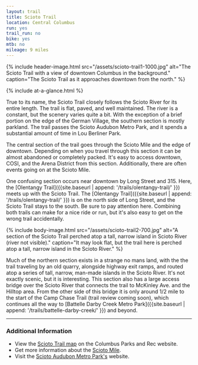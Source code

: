 ```yaml
---
layout: trail
title: Scioto Trail
location: Central Columbus
run: yes
trail_run: no
bike: yes
mtb: no
mileage: 9 miles
---
```


{% include header-image.html src="/assets/scioto-trail1-1000.jpg" alt="The Scioto Trail with a view of downtown Columbus in the background." caption="The Scioto Trail as it approaches downtown from the north." %}

{% include at-a-glance.html %}

True to its name, the Scioto Trail closely follows the Scioto River for its entire length.  The trail is flat, paved, and well maintained.  The river is a constant, but the scenery varies quite a bit.  With the exception of a brief portion on the edge of the German Village, the southern section is mostly parkland.  The trail passes the Scioto Audubon Metro Park, and it spends a substantial amount of time in Lou Berliner Park.

The central section of the trail goes through the Scioto Mile and the edge of downtown.  Depending on when you travel through this section it can be almost abandoned or completely packed.  It's easy to access downtown, COSI, and the Arena District from this section.  Additionally, there are often events going on at the Scioto Mile.

One confusing section occurs near downtown by Long Street and 315.  Here, the [Olentangy Trail]({{site.baseurl | append: '/trails/olentangy-trail/' }}) meets up with the Scioto Trail.  The [Olentangy Trail]({{site.baseurl | append: '/trails/olentangy-trail/' }}) is on the north side of Long Street, and the Scioto Trail stays to the south.  Be sure to pay attention here.  Combining both trails can make for a nice ride or run, but it's also easy to get on the wrong trail accidentally.

{% include body-image.html src="/assets/scioto-trail2-700.jpg" alt="A section of the Scioto Trail perched atop a tall, narrow island in Scioto River (river not visible)." caption="It may look flat, but the trail here is perched atop a tall, narrow island in the Scioto River." %}

Much of the northern section exists in a strange no mans land, with the the trail traveling by an old quarry, alongside highway exit ramps, and routed atop a series of tall, narrow, man-made islands in the Scioto River.  It's not exactly scenic, but it is interesting.  This section also has a large access bridge over the Scioto River that connects the trail to McKinley Ave. and the Hilltop area.  From the other side of this bridge it is only around 1/2 mile to the start of the Camp Chase Trail (trail review coming soon), which continues all the way to [Battelle Darby Creek Metro Park]({{site.baseurl | append: '/trails/battelle-darby-creek/' }}) and beyond.

---

### Additional Information
* View the [Scioto Trail map](https://www.columbus.gov/recreationandparks/trails/Scioto-Trail/) on the Columbus Parks and Rec website.
* Get more information about the [Scioto Mile](http://www.sciotomile.com/).
* Visit the [Scioto Audubon Metro Park's](http://www.metroparks.net/parks-and-trails/scioto-audubon/) website.

